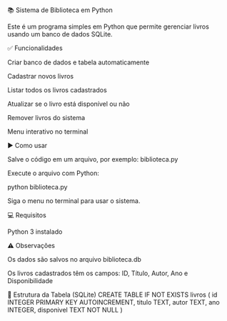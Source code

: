 📚 Sistema de Biblioteca em Python

Este é um programa simples em Python que permite gerenciar livros usando um banco de dados SQLite.

✅ Funcionalidades

Criar banco de dados e tabela automaticamente

Cadastrar novos livros

Listar todos os livros cadastrados

Atualizar se o livro está disponível ou não

Remover livros do sistema

Menu interativo no terminal

▶️ Como usar

Salve o código em um arquivo, por exemplo: biblioteca.py

Execute o arquivo com Python:

python biblioteca.py


Siga o menu no terminal para usar o sistema.

💻 Requisitos

Python 3 instalado

⚠️ Observações

Os dados são salvos no arquivo biblioteca.db

Os livros cadastrados têm os campos: ID, Título, Autor, Ano e Disponibilidade

📁 Estrutura da Tabela (SQLite)
CREATE TABLE IF NOT EXISTS livros (
    id INTEGER PRIMARY KEY AUTOINCREMENT,
    titulo TEXT,
    autor TEXT,
    ano INTEGER,
    disponivel TEXT NOT NULL
)
